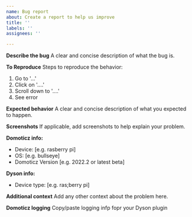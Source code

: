 ```yaml
---
name: Bug report
about: Create a report to help us improve
title: ''
labels: ''
assignees: ''

---
```


**Describe the bug**
A clear and concise description of what the bug is.

**To Reproduce**
Steps to reproduce the behavior:
1. Go to '...'
2. Click on '....'
3. Scroll down to '....'
4. See error

**Expected behavior**
A clear and concise description of what you expected to happen.

**Screenshots**
If applicable, add screenshots to help explain your problem.

**Domoticz info:**
 - Device: [e.g. rasberry pi]
 - OS: [e.g. bullseye]
 - Domoticz Version [e.g. 2022.2 or latest beta]

**Dyson info:**
 - Device type: [e.g. ras;berry pi]

**Additional context**
Add any other context about the problem here.

**Domoticz logging**
Copy/paste logging infp fopr your Dyson plugin

